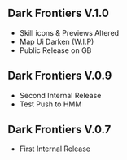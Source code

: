## Dark Frontiers V.1.0
- Skill icons & Previews Altered
- Map Ui Darken (W.I.P)
- Public Release on GB 

## Dark Frontiers V.0.9
- Second Internal Release
- Test Push to HMM
  
## Dark Frontiers V.0.7
- First Internal Release
